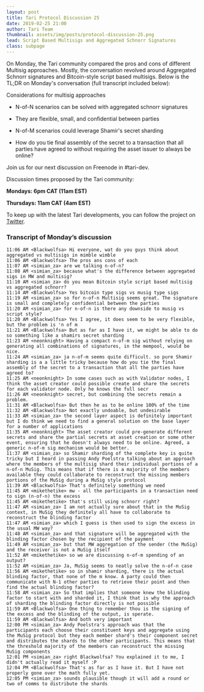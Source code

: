 ```yaml
---
layout: post
title: Tari Protocol Discussion 25
date: 2019-02-25 21:00
author: Tari Team
thumbnail: assets/img/posts/protocol-discussion-25.png
lead: Script Based Multisigs and Aggregated Schnorr Signatures
class: subpage
---
```


On Monday, the Tari community compared the pros and cons of different Multisig approaches. Mostly, the conversation revolved around Aggregated Schnorr signatures and Bitcoin-style script based multisigs. Below is the TL;DR on Monday's conversation (full transcript included below):

Considerations for multisig approaches

- N-of-N scenarios can be solved with aggregated schnorr signatures
- They are flexible, small, and confidential between parties

- N-of-M scenarios could leverage Shamir's secret sharding
- How do you tie final assembly of the secret to a transaction that all parties have agreed to without requiring the asset issuer to always be online?

Join us for our next discussion on Freenode in #tari-dev.

Discussion times proposed by the Tari community:

**Mondays: 6pm CAT (11am EST)**

**Thursdays: 11am CAT (4am EST)**

To keep up with the latest Tari developments, you can follow the project on [Twitter](https://twitter.com/tari).

### Transcript of Monday’s discussion

```
11:06 AM <Blackwolfsa> Hi everyone, wat do you guys think about aggregated vs multisigs in mimble wimble
11:06 AM <Blackwolfsa> The pros ans cons of each
11:07 AM <simian_za> are we talking n-of-n?
11:08 AM <simian_za> because what's the difference between aggregated sigs in MW and multisig?
11:10 AM <simian_za> do you mean Bitcoin style script based multisig vs aggregated schnorr?
11:14 AM <Blackwolfsa> Yes bitcoin type sigs vs musig type sigs
11:19 AM <simian_za> so for n-of-n Multisig seems great. The signature is small and completely confidential between the parties
11:20 AM <simian_za> for n-of-n is there any downside to musig vs script style?
11:20 AM <Blackwolfsa> Yes I agree, it does seem to be very flexible, but the problem is 'n of m
11:21 AM <Blackwolfsa> But as far as I have it, we might be able to do so something like a shamirs secret sharding
11:23 AM <neonknight> Having a compact n-of-m sig without relying on generating all combinations of signatures, in the mempool, would be nice.
11:24 AM <simian_za> ja n-of-m seems quite difficult. so pure Shamir sharding is a a little tricky because how do you tie the final assembly of the secret to a transaction that all the parties have agreed to?
11:25 AM <neonknight> In some cases such as with Validator nodes, I think the asset creator could possible create and share the secrets for each validator node. Only he knows the full secr
11:26 AM <neonknight> secret, but combining the secrets remain a problem.
11:31 AM <Blackwolfsa> But then he as to be online 100% of the time
11:32 AM <Blackwolfsa> Not exactly undoable, but undesirable
11:33 AM <simian_za> the second layer aspect is definitely important but I do think we need to find a general solution on the base layer for a number of applications
11:35 AM <neonknight> The asset creator could pre-generate different secrets and share the partial secrets at asset creation or some other event, ensuring that he doesn't always need to be online. Agreed, a generic n-of-m sig mechanism would be better.
11:37 AM <simian_za> so Shamir sharding of the complete key is quite tricky but I heard in passing Andy Poelstra talking about an approach where the members of the multisig shard their individual portions of a n-of-n MuSig. This means that if there is a majority of the members available they could collaborate to reconstruct the missing members portions of the MuSig during a MuSig style protocol
11:39 AM <Blackwolfsa> That's definitely something we need
11:45 AM <mikethetike> mw - all the participants in a transaction need to sign (n-of-n) the excess
11:45 AM <mikethetike> that's still using schnorr right?
11:47 AM <simian_za> I am not actually sure about that in the MuSig context, in MuSig they definitely all have to collaborate to reconstruct the blinding factor
11:47 AM <simian_za> which I guess is then used to sign the excess in the usual MW way?
11:48 AM <simian_za> and that signature will be aggregated with the blinding factor chosen by the recipient of the payment
11:49 AM <simian_za> but that MW aggregation of the sender (the MuSig) and the receiver is not a MuSig itself
11:52 AM <mikethetike> so we are discussing n-of-m spending of an output?
11:52 AM <simian_za> Ja, MuSig seems to neatly solve the n-of-n case
11:56 AM <mikethetike> so in shamir sharding, there is the actual blinding factor, that none of the m know. A party could then communicate with N-1 other parties to retrieve their point and then find the actual blinding factor?
11:58 AM <simian_za> So that implies that someone knew the blinding factor to start with and sharded it, I think that is why the approach of sharding the blinding factor directly is not possible
11:59 AM <Blackwolfsa> One thing to remember thou is the signing of the excess and the blinding of the output, is sperate.
11:59 AM <Blackwolfsa> And both very important
12:00 PM <simian_za> Andy Poelstra's approach was that the participants each choose their constituent keys and aggregate using the MuSig protocol but they each member shard's their component secret and distributes the shards to the other participants. This means that the threshold majority of the members can reconstruct the missing MuSig components
12:01 PM <simian_za> right Blackwolfsa? You explained it to me, I didn't actually read it myself :P
12:04 PM <Blackwolfsa> That's as far as I have it. But I have not properly gone over the math fully yet.
12:05 PM <simian_za> sounds plausible though it will add a round or two of comms to distribute the shards
```
